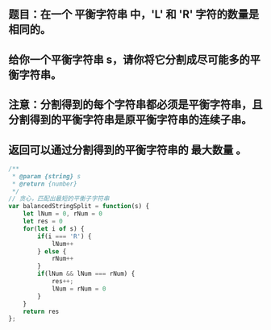 ## 题目：在一个 平衡字符串 中，'L' 和 'R' 字符的数量是相同的。
## 给你一个平衡字符串 s，请你将它分割成尽可能多的平衡字符串。
## 注意：分割得到的每个字符串都必须是平衡字符串，且分割得到的平衡字符串是原平衡字符串的连续子串。
## 返回可以通过分割得到的平衡字符串的 最大数量 。

```js
/**
 * @param {string} s
 * @return {number}
 */
// 贪心，匹配出最短的平衡子字符串
var balancedStringSplit = function(s) {
    let lNum = 0, rNum = 0
    let res = 0
    for(let i of s) {
        if(i === 'R') {
            lNum++
        } else {
            rNum++
        }
        if(lNum && lNum === rNum) {
            res++;
            lNum = rNum = 0
        }
    }
    return res
};
```